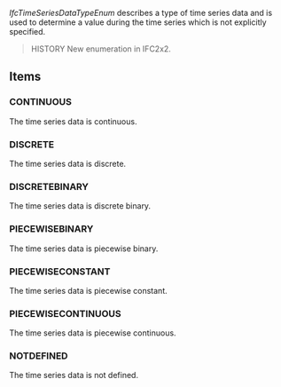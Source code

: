 _IfcTimeSeriesDataTypeEnum_ describes a type of time series data and is used to determine a value during the time series which is not explicitly specified.

<!-- end of short definition -->


> HISTORY New enumeration in IFC2x2.

## Items

### CONTINUOUS
The time series data is continuous.

### DISCRETE
The time series data is discrete.

### DISCRETEBINARY
The time series data is discrete binary.

### PIECEWISEBINARY
The time series data is piecewise binary.

### PIECEWISECONSTANT
The time series data is piecewise constant.

### PIECEWISECONTINUOUS
The time series data is piecewise continuous.

### NOTDEFINED
The time series data is not defined.
